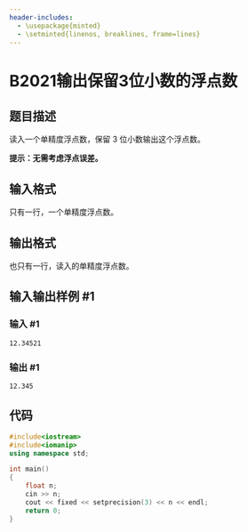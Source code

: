 ```yaml
---
header-includes:
  - \usepackage{minted}
  - \setminted{linenos, breaklines, frame=lines}
---
```

# B2021输出保留3位小数的浮点数

## 题目描述

读入一个单精度浮点数，保留 $3$ 位小数输出这个浮点数。

**提示：无需考虑浮点误差。**

## 输入格式

只有一行，一个单精度浮点数。

## 输出格式

也只有一行，读入的单精度浮点数。

## 输入输出样例 #1

### 输入 #1

```
12.34521
```

### 输出 #1

```
12.345
```

## 代码

```cpp
#include<iostream>
#include<iomanip>
using namespace std;

int main()
{
    float n;
    cin >> n;
    cout << fixed << setprecision(3) << n << endl;
    return 0;
}
```

